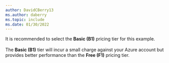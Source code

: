 ```yaml
---
author: DavidCBerry13
ms.author: daberry
ms.topic: include
ms.date: 01/30/2022
---
```

It is recommended to select the **Basic (B1)** pricing tier for this example.<br>
<br>
The **Basic (B1)** tier will incur a small charge against your Azure account but provides better performance than the **Free (F1)** pricing tier.